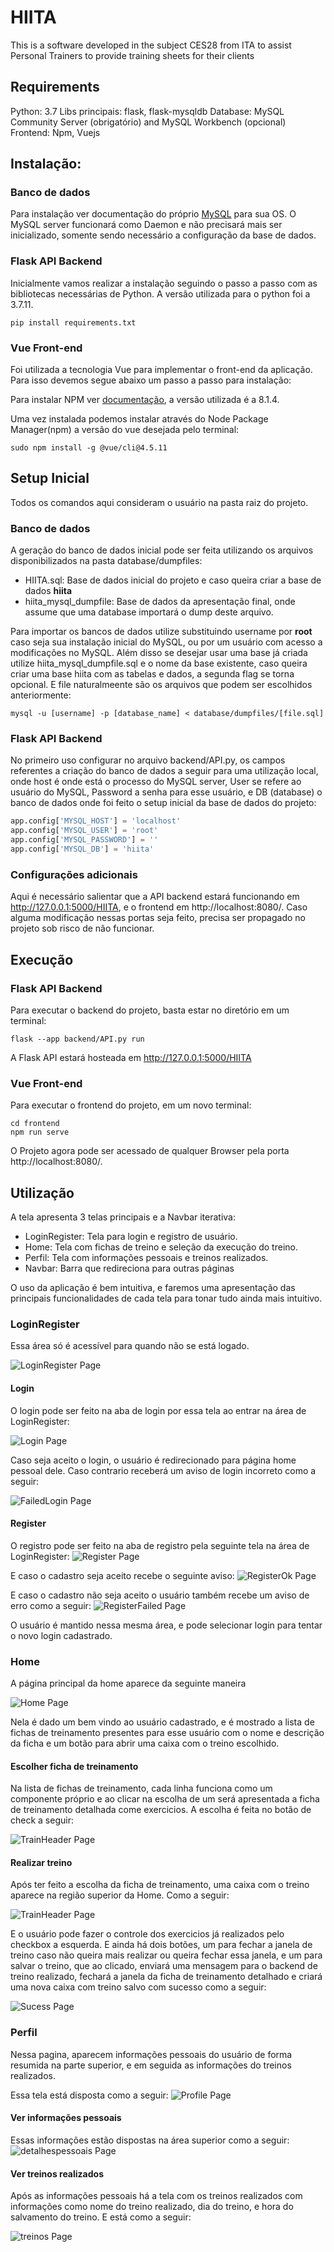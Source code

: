 <!-- Colocar logo aqui -->
# HIITA
This is a software developed in the subject CES28 from ITA to assist Personal Trainers to provide training sheets for their clients

## Requirements
Python: 3.7
Libs principais: flask, flask-mysqldb
Database: MySQL Community Server (obrigatório) and MySQL Workbench (opcional)
Frontend: Npm, Vuejs

## Instalação:

### Banco de dados

Para instalação ver documentação do próprio [MySQL](https://dev.mysql.com/doc/mysql-installation-excerpt/5.7/en/) para sua OS. O MySQL server funcionará como Daemon e não precisará mais ser inicializado, somente sendo necessário a configuração da base de dados.

### Flask API Backend
Inicialmente vamos realizar a instalação seguindo o passo a passo com as bibliotecas necessárias de Python. A versão utilizada para o python foi a 3.7.11.

```
pip install requirements.txt
```

### Vue Front-end
Foi utilizada a tecnologia Vue para implementar o front-end da aplicação. Para isso devemos segue abaixo um passo a passo para instalação:

Para instalar NPM ver [documentação](https://docs.npmjs.com/downloading-and-installing-node-js-and-npm), a versão utilizada é a 8.1.4.

Uma vez instalada podemos instalar através do Node Package Manager(npm) a versão do vue desejada pelo terminal:

```
sudo npm install -g @vue/cli@4.5.11
```

## Setup Inicial

Todos os comandos aqui consideram o usuário na pasta raiz do projeto.

### Banco de dados
A geração do banco de dados inicial pode ser feita utilizando os arquivos disponibilizados na pasta database/dumpfiles:

- HIITA.sql: Base de dados inicial do projeto e caso queira criar a base de dados **hiita**
- hiita_mysql_dumpfile: Base de dados da apresentação final, onde assume que uma database importará o dump deste arquivo.

Para importar os bancos de dados utilize substituindo username por **root** caso seja sua instalação inicial do MySQL, ou por um usuário com acesso a modificações no MySQL. Além disso se desejar usar uma base já criada utilize hiita_mysql_dumpfile.sql e o nome da base existente, caso queira criar uma base hiita com as tabelas e dados, a segunda flag se torna opcional. E file naturalmeente são os arquivos que podem ser escolhidos anteriormente:

```
mysql -u [username] -p [database_name] < database/dumpfiles/[file.sql]
```

### Flask API Backend
No primeiro uso configurar no arquivo backend/API.py, os campos referentes a criação do banco de dados a seguir para uma utilização local, onde host é onde está o processo do MySQL server, User se refere ao usuário do MySQL, Password a senha para esse usuário, e DB (database) o banco de dados onde foi feito o setup inicial da base de dados do projeto:

```python
app.config['MYSQL_HOST'] = 'localhost'
app.config['MYSQL_USER'] = 'root'
app.config['MYSQL_PASSWORD'] = ''
app.config['MYSQL_DB'] = 'hiita'
```

### Configurações adicionais
Aqui é necessário salientar que a API backend estará funcionando em http://127.0.0.1:5000/HIITA, e o frontend em http://localhost:8080/. Caso alguma modificação nessas portas seja feito, precisa ser propagado no projeto sob risco de não funcionar.

## Execução

### Flask API Backend
Para executar o backend do projeto, basta estar no diretório em um terminal:
```
flask --app backend/API.py run
```

A Flask API estará hosteada em http://127.0.0.1:5000/HIITA

### Vue Front-end
Para executar o frontend do projeto, em um novo terminal:
```
cd frontend
npm run serve
```

O Projeto agora pode ser acessado de qualquer Browser pela porta http://localhost:8080/.



## Utilização

A tela apresenta 3 telas principais e a Navbar iterativa:
- LoginRegister: Tela para login e registro de usuário.
- Home: Tela com fichas de treino e seleção da execução do treino.
- Perfil: Tela com informações pessoais e treinos realizados.
- Navbar: Barra que redireciona para outras páginas

O uso da aplicação é bem intuitiva, e faremos uma apresentação das principais funcionalidades de cada tela para tonar tudo ainda mais intuitivo.

### LoginRegister

Essa área só é acessível para quando não se está logado.

![LoginRegister Page](images/LoginRegister.png)

#### Login
O login pode ser feito na aba de login por essa tela ao entrar na área de LoginRegister:

![Login Page](images/LoginRegister.png)

Caso seja aceito o login, o usuário é redirecionado para página home pessoal dele. Caso contrario receberá um aviso de login incorreto como a seguir:

![FailedLogin Page](images/failedLogin.png)

#### Register
O registro pode ser feito na aba de registro pela seguinte tela na área de LoginRegister:
![Register Page](images/cadastro.png)

E caso o cadastro seja aceito recebe o seguinte aviso:
![RegisterOk Page](images/registerok.png)

E caso o cadastro não seja aceito o usuário também recebe um aviso de erro como a seguir:
![RegisterFailed Page](images/registerfailed.png)

O usuário é mantido nessa mesma área, e pode selecionar login para tentar o novo login cadastrado.

### Home

A página principal da home aparece da seguinte maneira

![Home Page](images/homepage.png)

Nela é dado um bem vindo ao usuário cadastrado, e é mostrado a lista de fichas de treinamento presentes para esse usuário com o nome e descrição da ficha e um botão para abrir uma caixa com o treino escolhido.

#### Escolher ficha de treinamento

Na lista de fichas de treinamento, cada linha funciona como um componente próprio e ao clicar na escolha de um será apresentada a ficha de treinamento detalhada come exercicios. A escolha é feita no botão de check a seguir:

![TrainHeader Page](images/trainheader.png)

#### Realizar treino

Após ter feito a escolha da ficha de treinamento, uma caixa com o treino aparece na região superior da Home. Como a seguir:

![TrainHeader Page](images/train.png)

E o usuário pode fazer o controle dos exercicios já realizados pelo checkbox a esquerda. E ainda há dois botões, um para fechar a janela de treino caso não queira mais realizar ou queira fechar essa janela, e um para salvar o treino, que ao clicado, enviará uma mensagem para o backend de treino realizado, fechará a janela da ficha de treinamento detalhado e criará uma nova caixa com treino salvo com sucesso como a seguir:

![Sucess Page](images/sucesso.png)


### Perfil

Nessa pagina, aparecem informações pessoais do usuário de forma resumida na parte superior, e em seguida as informações do treinos realizados.

Essa tela está disposta como a seguir:
![Profile Page](images/profile.png)

#### Ver informações pessoais

Essas informações estão dispostas na área superior como a seguir:
![detalhespessoais Page](images/detalhespessoais.png)

#### Ver treinos realizados
Após as informações pessoais há a tela com os treinos realizados com informações como nome do treino realizado, dia do treino, e hora do salvamento do treino. E está como a seguir:

![treinos Page](images/treinos.png)
